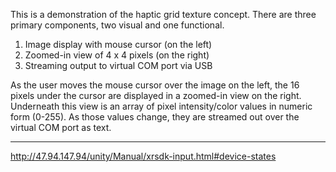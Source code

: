 
This is a demonstration of the haptic grid texture concept. There are three primary components, two visual and one functional.

1. Image display with mouse cursor (on the left)
2. Zoomed-in view of 4 x 4 pixels (on the right)
3. Streaming output to virtual COM port via USB

As the user moves the mouse cursor over the image on the left, the 16 pixels under the cursor are displayed in a zoomed-in
view on the right. Underneath this view is an array of pixel intensity/color values in numeric form (0-255). As those values change, they are streamed out over the virtual COM port as text.

________

http://47.94.147.94/unity/Manual/xrsdk-input.html#device-states

